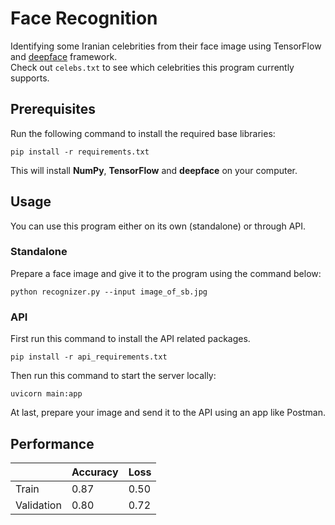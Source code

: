 # Face Recognition
Identifying some Iranian celebrities from their face image using TensorFlow and [deepface](https://github.com/serengil/deepface) framework.  
Check out `celebs.txt` to see which celebrities this program currently supports.

## Prerequisites
Run the following command to install the required base libraries:
```
pip install -r requirements.txt
```
This will install **NumPy**, **TensorFlow** and **deepface** on your computer.

## Usage
You can use this program either on its own (standalone) or through API.
### Standalone
Prepare a face image and give it to the program using the command below:
```
python recognizer.py --input image_of_sb.jpg
```
### API
First run this command to install the API related packages.
```
pip install -r api_requirements.txt
```
Then run this command to start the server locally:
```
uvicorn main:app
```
At last, prepare your image and send it to the API using an app like Postman.

## Performance

|          | Accuracy | Loss
| -------- | -------- | ---
Train      | 0.87     | 0.50
Validation |  0.80    | 0.72
